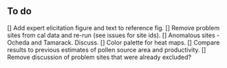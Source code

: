 ## To do

[] Add expert elicitation figure and text to reference fig.
[] Remove problem sites from cal data and re-run (see issues for site ids).
[] Anomalous sites - Ocheda and Tamarack. Discuss.
[] Color palette for heat maps.
[] Compare results to previous estimates of pollen source area and productivity.
[] Remove discussion of problem sites that were already excluded? 
